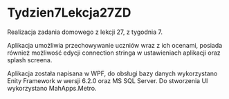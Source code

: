# Tydzien7Lekcja27ZD
Realizacja zadania domowego z lekcji 27, z tygodnia 7.

Aplikacja umożliwia przechowywanie uczniów wraz z ich ocenami, posiada również możliwość edycji connection stringa w ustawieniach aplikacji oraz splash screena.

Aplikacja została napisana w WPF, do obsługi bazy danych wykorzystano Enity Framework w wersji 6.2.0 oraz MS SQL Server. Do stworzenia UI wykorzystano MahApps.Metro.
